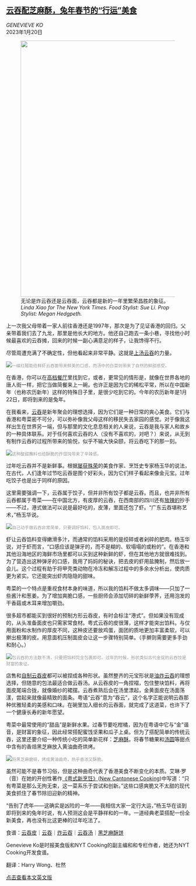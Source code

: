 <!--1674211023000-->
[云吞配芝麻酥，兔年春节的“行运”美食](https://cn.nytimes.com/style/20230120/easy-chinese-new-year-recipes/)
------

<address>GENEVIEVE KO</address><time pudate="2023-01-20 06:11:00" datetime="2023-01-20 06:11:00">2023年1月20日</time><figure><img src="https://images.weserv.nl/?url=static01.nyt.com/images/2023/01/18/multimedia/12KO1-vmtz/12KO1-vmtz-master1050.jpg" width="1050" height="700"><figcaption>无论是炸云吞还是云吞面，云吞都是新的一年里繁荣昌胜的象征。 <cite>Linda Xiao for The New York Times. Food Stylist: Sue Li. Prop Stylist: Megan Hedgpeth.</cite></figcaption></figure><section><p>上一次我父母带着一家人前往香港还是1997年，那次是为了见证香港的回归。父亲带着我们去了九龙，那里是他长大的地方。他还自己跑去一条小巷，寻找他小时候最喜欢的云吞摊，回来的时候一副心满意足的样子，让我馋得不行。</p><p>尽管周遭充满了不确定性，但他看起来非常平静。这就是<a href="https://cooking.nytimes.com/recipes/1023824-wonton-soup">上汤云吞</a>的力量。</p><p><img src="https://images.weserv.nl/?url=static01.nyt.com/images/2023/01/18/multimedia/12KO2-cpwk/12KO2-cpwk-master1050.jpg"><small style="color: #999;">一碟红醋能给鲜虾云吞面带来鲜美的口感，而汤中的白菜则带来了自然的鲜甜感受。</small></p><p>在香港，你可以在<a rel="noopener noreferrer" target="_blank" href="https://www.fourseasons.com/hongkong/dining/menus/lung-king-heen-main/">高档餐厅</a>里找到它，或者，更常见的情形是，就像在世界各地的唐人街一样，把它当做简餐来上一碗。也许正是因为它的稀松平常，所以在中国新年（也称农历新年）这样的特殊日子里，是很少吃到它的。今年的农历新年是1月22日，即将到来的是兔年。</p><p>在我看来，<a href="https://cooking.nytimes.com/recipes/1023822-wontons">云吞</a>是新年聚会的理想选择，因为它们是一种日常的爽心美食。它们与香港和粤菜密不可分，可以弥补像我父母这样的移民失去家园的感觉。对于像我这样出生在世界另一端，但与那里的文化息息相关的人来说，云吞是我与家人和故乡的一种具体联系。对于任何喜欢云吞的人（没有不喜欢的，对吧？）来说，从无到有制作云吞的过程所带来的愉悦，似乎不输大快朵颐，将云吞吃下的那一刻。</p><p><img src="https://images.weserv.nl/?url=static01.nyt.com/images/2023/01/18/multimedia/12KO3-hzqv/12KO3-hzqv-master1050.jpg"><small style="color: #999;">这种酸甜蘸料也给酥脆的炸馄饨带来了辛辣感。</small></p><p>过年吃云吞并不是新鲜事。根据<a rel="noopener noreferrer" target="_blank" href="https://www.graceyoung.com/about/">屡获殊荣</a>的美食作家、烹饪史专家杨玉华的说法，在古代，人们逢年过节吃云吞是图个好彩头，因为它们样子看起来像金元宝。过年吃饺子也是出于同样的原因。</p><p>这里需要强调一下，云吞属于饺子，但并非所有饺子都是云吞。而且，也并非所有云吞都属于粤菜——在中国北方，有皮厚的云吞，在西南部的四川还有<a href="https://cooking.nytimes.com/recipes/1022104-spicy-won-tons-with-chile-oil">放辣的</a>抄手——不过，港式做法可以说是最好吃的，皮薄，里面还包了虾。“广东云吞堪称艺术，”杨玉华说。</p><p><img src="https://images.weserv.nl/?url=static01.nyt.com/images/2023/01/18/multimedia/12KO6-flkc/12KO6-flkc-master1050.jpg"><small style="color: #999;">自己动手做云吞非常简单，只要调好馅料，包入面皮即可。</small></p><p>虾让云吞馅料变得嫩滑多汁，而通常的馅料采用的是绞碎或者剁碎的肥肉。杨玉华说，对于虾而言，“口感应该是弹牙的，而不是糊的、软塌塌的或粉的”。在香港和其他沿海地区的海鲜市场里都可以买到这种新鲜的虾，但在其他地方就很难找到。为了营造出这种弹牙的口感，我用了妈妈的秘诀，把去皮的虾用盐腌制，然后放一会儿。这个过程有助于将甲壳类动物在冷冻和解冻过程中的多余水分析出，使肉质更为紧实。它还能突出虾肉隐隐的甜味。</p><p>粤菜的一个特点是重视食材本身的味道，所以我的馅料不做太多调味——只加了一些酱汁和葱姜。为了增加爽脆口感，一些厨师会添加切碎的新鲜荸荠，还用泡发的干香菇或木耳来增加嚼劲。</p><p>很多超市都能买到很好的预制方形云吞皮，有时会标注“港式”。但如果没有现成的，从头准备面皮也只需家常食材。粤式云吞的皮很薄，这样才能突出馅料。与仅用面粉和水制作的厚皮不同，这种皮还要放鸡蛋，面团的质地更加丰富柔软，可以擀出极薄的皮。用意面机压制面皮会让这一步骤特别简单。（手擀则需要更多手劲和耐心。）</p><p><img src="https://images.weserv.nl/?url=static01.nyt.com/images/2023/01/18/multimedia/12KO5-jqfm/12KO5-jqfm-master1050.jpg"><small style="color: #999;">包云吞的方法数不清，只要把馅料完全包裹即可。过年的时候，形状类似古代金锭的云吞饺是财富的象征。</small></p><p>店售和<a href="https://cooking.nytimes.com/recipes/1023821-wonton-wrappers">自制云吞皮</a>都可以被捏成各种形状。虽然整齐的元宝形状是<a href="https://cooking.nytimes.com/recipes/1023823-fried-wontons">油炸云吞</a>的理想选择，但随意的包法最适合做云吞汤。从云吞皮的一角捏褶，包住整块馅料，再将面皮尾端合拢，就像婚纱的裙摆。云吞煮熟后会在汤里漂起，金黄面皮在汤面荡漾，尝起来就像最精致的面条。粤语“云吞”意为“吞云”，这个名字正能说明云吞那种优雅轻柔的美感和口味。在碗里加入细长的云吞面，就完成了这道菜，也许下了一个健康长寿的新年愿望。</p><p>粤菜中最常使用的“甜品”是新鲜水果。过春节要吃柑橘，因为在粤语中它与“金”谐音，是财富的象征，因此经常搭配蜜饯坚果和瓜子上桌。但为了搭配简单的传统云吞，这里还要介绍一种传统小吃的简单新花样：<a href="https://cooking.nytimes.com/recipes/1023820-black-sesame-shortbread">芝麻酥</a>。将春节糖果和<a href="https://cooking.nytimes.com/recipes/1021844-tang-yuan">汤圆</a>等甜点中含有的香焙黑芝麻放入黄油曲奇烘烤。</p><p><img src="https://images.weserv.nl/?url=static01.nyt.com/images/2023/01/18/multimedia/12KO4-qfzt/12KO4-qfzt-master1050.jpg"><small style="color: #999;">将黑芝麻磨碎，烤成黄油曲奇，热乎香浓又酥脆。</small></p><p>虽然可能不是春节习俗，但是这种曲奇代表了香港美食不断变化的本质。艾琳·罗（音）在她的开创性著作<a rel="noopener noreferrer" target="_blank" href="https://www.amazon.com/Eileen-Yin-Fei-Los-Cantonese-Cooking/dp/0670815195">《粤式新烹饪》</a>(<a rel="noopener noreferrer" target="_blank" href="https://www.amazon.com/Eileen-Yin-Fei-Los-Cantonese-Cooking/dp/0670815195" title="Link: https://www.amazon.com/Eileen-Yin-Fei-Los-Cantonese-Cooking/dp/0670815195">New Cantonese Cooking</a>)中写道：“只有粤菜是那么无拘无束，这一菜系乐于尝试和创新。”这些口感爽脆又不太甜的现代美食抓住了春节除旧迎新的精神。</p><p>“告别了虎年——这确实是凶险的一年——我相信大家一定行大运，”杨玉华在谈到即将到来的兔年时说，有人预测这会是平静祥和的一年。一道经典老菜搭配一份全新美食，再也没有比这更棒的过年吃法了。</p><p>食谱：<a href="https://cooking.nytimes.com/recipes/1023821-wonton-wrappers">云吞皮</a>｜<a href="https://cooking.nytimes.com/recipes/1023822-wontons">云吞</a>｜<a href="https://cooking.nytimes.com/recipes/1023823-fried-wontons">炸云吞</a>｜<a href="https://cooking.nytimes.com/recipes/1023824-wonton-soup">云吞汤</a>｜<a href="https://cooking.nytimes.com/recipes/1023820-black-sesame-shortbread">黑芝麻酥饼</a></p></section><footer><p>Genevieve Ko是时报美食版和NYT Cooking的副主编和和专栏作者，她还为NYT Cooking开发食谱。</p><p>翻译：Harry Wong、杜然</p><a rel="nofollow" target="_blank" href="https://www.nytimes.com/2023/01/13/dining/easy-chinese-new-year-recipes.html">点击查看本文英文版</a></footer>
